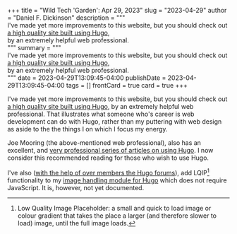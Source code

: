 +++
title = "Wild Tech 'Garden': Apr 29, 2023"
slug = "2023-04-29"
author = "Daniel F. Dickinson"
description = """\
I've made yet more improvements to this website, but you should check out \
[a high quality site built using Hugo](https://www.veriphor.com/),\
by an extremely helpful web professional. \
"""
summary = """\
I've made yet more improvements to this website, but you should check out \
[a high quality site built using Hugo](https://www.veriphor.com/),\
by an extremely helpful web professional. \
"""
date = 2023-04-29T13:09:45-04:00
publishDate = 2023-04-29T13:09:45-04:00
tags = []
frontCard = true
card = true
+++

I've made yet more improvements to this website, but you should check out
[a high quality site built using Hugo](https://www.veriphor.com/),
by an extremely helpful web professional. That illustrates what someone
who's career is web development can do with Hugo, rather than my
puttering with web design as aside to the the things I on which I focus
my energy.

Joe Mooring (the above-mentioned web professional), also has an excellent,
and [very professional series of articles on using
Hugo](https://www.veriphor.com/articles/). I now consider this recommended
reading for those who wish to use Hugo.

I've also ([with the help of over members the Hugo
forums](https://discourse.gohugo.io/t/image-handling-module-now-has-lqip-without-needing-javascript/44141/)),
add LQIP[^1] functionality to my [image handling module for
Hugo](https://github.com/danielfdickinson/image-handling-mod-hugo-dfd) which
does not require JavaScript. It is, however, not yet documented.

[^1]: Low Quality Image Placeholder: a small and quick to load image
or colour gradient that takes the place a larger (and therefore slower
to load) image, until the full image loads.
